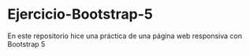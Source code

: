 # Ejercicio-Bootstrap-5
En este repositorio hice una práctica de una página web responsiva con Bootstrap 5
